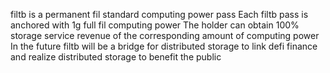 filtb is a permanent fil standard computing power pass
Each filtb pass is anchored with 1g full fil computing power
The holder can obtain 100% storage service revenue of the corresponding amount of computing power
In the future
filtb will be a bridge for distributed storage to link defi finance and realize distributed storage to benefit the public
